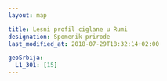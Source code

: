```yaml
---
layout: map

title: Lesni profil ciglane u Rumi
designation: Spomenik prirode
last_modified_at: 2018-07-29T18:32:14+02:00

geoSrbija:
  L1_301: [15]
---
```

